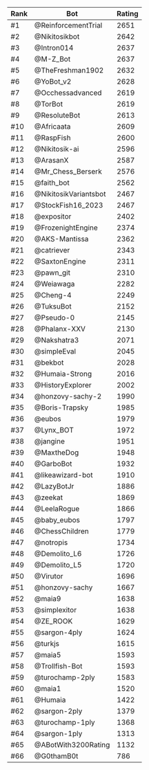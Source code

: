 Rank|Bot|Rating
---|---|---
#1|@ReinforcementTrial|2651
#2|@Nikitosikbot|2642
#3|@Intron014|2637
#4|@M-Z_Bot|2637
#5|@TheFreshman1902|2632
#6|@YoBot_v2|2628
#7|@Occhessadvanced|2619
#8|@TorBot|2619
#9|@ResoluteBot|2613
#10|@Africaata|2609
#11|@RaspFish|2600
#12|@Nikitosik-ai|2596
#13|@ArasanX|2587
#14|@Mr_Chess_Berserk|2576
#15|@faith_bot|2562
#16|@NikitosikVariantsbot|2467
#17|@StockFish16_2023|2467
#18|@expositor|2402
#19|@FrozenightEngine|2374
#20|@AKS-Mantissa|2362
#21|@catriever|2343
#22|@SaxtonEngine|2311
#23|@pawn_git|2310
#24|@Weiawaga|2282
#25|@Cheng-4|2249
#26|@TuksuBot|2152
#27|@Pseudo-0|2145
#28|@Phalanx-XXV|2130
#29|@Nakshatra3|2071
#30|@simpleEval|2045
#31|@bekbot|2028
#32|@Humaia-Strong|2016
#33|@HistoryExplorer|2002
#34|@honzovy-sachy-2|1990
#35|@Boris-Trapsky|1985
#36|@eubos|1979
#37|@Lynx_BOT|1972
#38|@jangine|1951
#39|@MaxtheDog|1948
#40|@GarboBot|1932
#41|@likeawizard-bot|1910
#42|@LazyBotJr|1886
#43|@zeekat|1869
#44|@LeelaRogue|1866
#45|@baby_eubos|1797
#46|@ChessChildren|1779
#47|@notropis|1734
#48|@Demolito_L6|1726
#49|@Demolito_L5|1720
#50|@Virutor|1696
#51|@honzovy-sachy|1667
#52|@maia9|1638
#53|@simplexitor|1638
#54|@ZE_ROOK|1629
#55|@sargon-4ply|1624
#56|@turkjs|1615
#57|@maia5|1593
#58|@Trollfish-Bot|1593
#59|@turochamp-2ply|1583
#60|@maia1|1520
#61|@Humaia|1422
#62|@sargon-2ply|1379
#63|@turochamp-1ply|1368
#64|@sargon-1ply|1313
#65|@ABotWith3200Rating|1132
#66|@G0thamB0t|786
